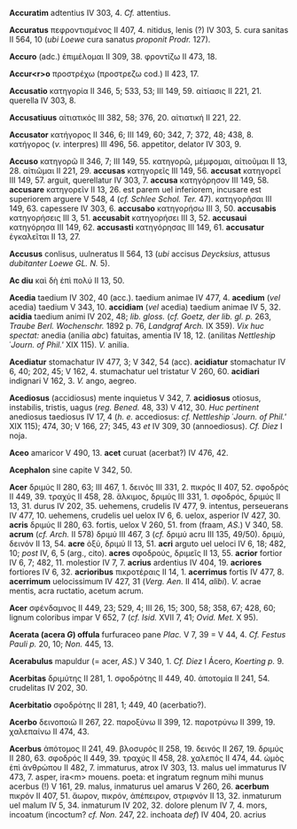 **Accuratim** adtentius IV 303, 4. *Cf.* attentius.

**Accuratus** πεφροντισμένος II 407, 4. nitidus, lenis (?) IV 303, 5.
cura sanitas II 564, 10 (*ubi Loewe* cura sanatus *proponit Prodr.*
127).

**Accuro** (adc.) ἐπιμέλομαι II 309, 38. φροντίζω II 473, 18.

**Accur\<r\>o** προστρέχω (προστρεζω cod.) II 423, 17.

**Accusatio** κατηγορία II 346, 5; 533, 53; III 149, 59. αἰτίασις II
221, 21. querella IV 303, 8.

**Accusatiuus** αἰτιατικός III 382, 58; 376, 20. αἰτιατική II 221, 22.

**Accusator** κατήγορος II 346, 6; III 149, 60; 342, 7; 372, 48; 438, 8.
κατήγορος (*v.* interpres) III 496, 56. appetitor, delator IV 303, 9.

**Accuso** κατηγορῶ II 346, 7; III 149, 55. κατηγορῶ, μέμφομαι,
αἰτιοῦμαι II 13, 28. αἰτιῶμαι II 221, 29. **accusas** κατηγορεῖς III
149, 56. **accusat** κατηγορεῖ III 149, 57. arguit, querellatur IV 303,
7. **accusa** κατηγόρησον III 149, 58. **accusare** κατηγορεῖν II 13,
26. est parem uel inferiorem, incusare est superiorem arguere V 548, 4
(*cf. Schlee Schol. Ter.* 47). κατηγορῆσαι III 149, 63. capessere IV
303, 6. **accusabo** κατηγορήσω III 3, 50. **accusabis** κατηγορήσεις
III 3, 51. **accusabit** κατηγορήσει III 3, 52. **accusaui** κατηγόρησα
III 149, 62. **accusasti** κατηγόρησας III 149, 61. **accusatur**
ἐγκαλεῖται II 13, 27.

**Accusus** conlisus, uulneratus II 564, 13 (*ubi* accisus *Deycksius*,
attusus *dubitanter Loewe GL. N.* 5).

**Ac diu** καὶ δὴ ἐπὶ πολύ II 13, 50.

**Acedia** taedium IV 302, 40 (acc.). taedium animae IV 477, 4.
**acedium** (*vel* acedia) taedium V 343, 10. **accidiam** (*vel*
acedia) taedium animae IV 5, 32. **acidia** taedium animi IV 202, 48;
*lib. gloss.* (*cf. Goetz, der lib. gl. p.* 263, *Traube Berl.
Wochenschr.* 1892 p. 76, *Landgraf Arch.* IX 359). *Vix huc spectat:*
anedia (anilia *abc*) fatuitas, amentia IV 18, 12. (anilitas
*Nettleship* ῾*Journ. of Phil.'* XIX 115). *V.* anilia.

**Acediatur** stomachatur IV 477, 3; V 342, 54 (acc). **acidiatur**
stomachatur IV 6, 40; 202, 45; V 162, 4. stumachatur uel tristatur V
260, 60. **acidiari** indignari V 162, 3. *V.* ango, aegreo.

**Acediosus** (accidiosus) mente inquietus V 342, 7. **acidiosus**
otiosus, instabilis, tristis, uagus (*reg. Bened.* 48, 33) V 412, 30.
*Huc pertinent* anediosus taediosus IV 17, 4 (*h. e.* accediosus: *cf.
Nettleship* ῾*Journ. of Phil.'* XIX 115); 474, 30; V 166, 27; 345, 43
*et* IV 309, 30 (annoediosus). *Cf. Diez* I noja.

**Aceo** amaricor V 490, 13. **acet** curuat (acerbat?) IV 476, 42.

**Acephalon** sine capite V 342, 50.

**Acer** δριμύς II 280, 63; III 467, 1. δεινός III 331, 2. πικρός II
407, 52. σφοδρός II 449, 39. τραχύς II 458, 28. ἄλκιμος, δριμύς III
331, 1. σφοδρός, δριμύς II 13, 31. durus IV 202, 35. uehemens, crudelis
IV 477, 9. intentus, perseuerans IV 477, 10. uehemens, crudelis uel
uelox IV 6, 6. uelox, asperior IV 427, 30. **acris** δριμύς II 280, 63.
fortis, uelox V 260, 51. from (fraam, *AS.*) V 340, 58. **acrum** (*cf.
Arch.* II 578) δριμύ III 467, 3 (*cf.* δριμύ acru III 135, 49/50).
δριμύ, δεινόν II 13, 54. **acre** ὀξύ, δριμύ II 13, 51. **acri** arguto
uel ueloci IV 6, 18; 482, 10; *post* IV, 6, 5 (arg., cito). **acres**
σφοδρούς, δριμεῖς II 13, 55. **acrior** fortior IV 6, 7; 482, 11.
molestior IV 7, 7. **acrius** ardentius IV 404, 19. **acriores**
fortiores IV 6, 32. **acrioribus** πικροτέραις II 14, 1. **acerrimus**
fortis IV 477, 8. **acerrimum** uelocissimum IV 427, 31 (*Verg. Aen.*
II 414, *alibi*). *V.* acrae mentis, acra ructatio, acetum acrum.

**Acer** σφένδαμνος II 449, 23; 529, 4; III 26, 15; 300, 58; 358, 67;
428, 60; lignum coloribus impar V 652, 7 (*cf. Isid.* XVII 7, 41; *Ovid.
Met.* X 95).

**Acerata (acera *G*) offula** furfuraceo pane *Plac.* V 7, 39 = V
44, 4. *Cf. Festus Pauli p.* 20, 10; *Non.* 445, 13.

**Acerabulus** mapuldur (= acer, *AS.*) V 340, 1. *Cf. Diez* I Ácero,
*Koerting p.* 9.

**Acerbitas** δριμύτης II 281, 1. σφοδρότης II 449, 40. ἀποτομία II 241,
54. crudelitas IV 202, 30.

**Acerbitatio** σφοδρότης II 281, 1; 449, 40 (acerbatio?).

**Acerbo** δεινοποιῶ II 267, 22. παροξύνω II 399, 12. παροτρύνω II 399,
19. χαλεπαίνω II 474, 43.

**Acerbus** ἀπότομος II 241, 49. βλοσυρός II 258, 19. δεινός II 267, 19.
δριμύς II 280, 63. σφοδρός II 449, 39. τραχύς II 458, 28. χαλεπός II
474, 44. ὠμὸς ἐπὶ ἀνθρώπου II 482, 7. immaturus, atrox IV 303, 13. malus
uel immaturus IV 473, 7. asper, ira\<m\> mouens. poeta: et ingratum
regnum mihi munus acerbus (!) V 161, 29. malus, inmaturus uel amarus V
260, 26. **acerbum** πικρόν II 407, 51. ἄωρον, πικρόν, ἀπέπειρον,
στριφνόν II 13, 32. inmaturum uel malum IV 5, 34. inmaturum IV 202, 32.
dolore plenum IV 7, 4. mors, incoatum (incoctum? *cf. Non.* 247, 22.
inchoata *def*) IV 404, 20. acrius
